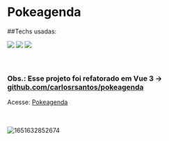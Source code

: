 # Pokeagenda

##Techs usadas:

<div>
<img src="https://img.shields.io/badge/React-20232A?style=for-the-badge&logo=react&logoColor=61DAFB" />
<img src="https://img.shields.io/badge/TypeScript-007ACC?style=for-the-badge&logo=typescript&logoColor=white" />
<img src="https://img.shields.io/badge/CSS3-1572B6?style=for-the-badge&logo=css3&logoColor=white" />
</div>
</br></br>


### Obs.: Esse projeto foi refatorado em Vue 3 -> <a href="https://github.com/carlosrsantos/poke-agenda">github.com/carlosrsantos/pokeagenda</a>

<div>
Acesse: <a href="https://pokeagenda.netlify.app/">Pokeagenda</a>
</div>
</br></br>

![1651632852674](https://user-images.githubusercontent.com/66956614/202061719-b72d2a1d-13e7-4985-8d33-12026dbf8cca.jpeg)
